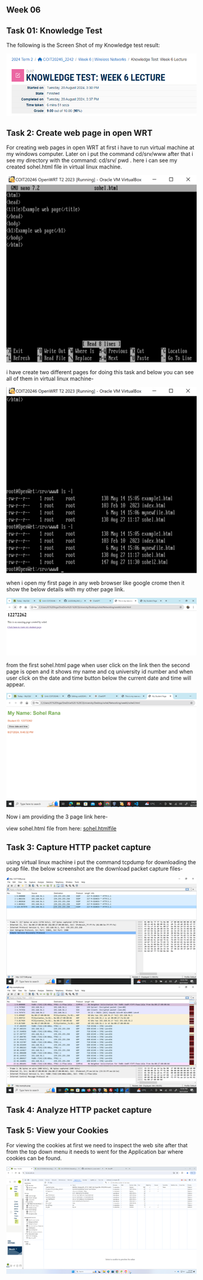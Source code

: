 ## Week 06

## Task 01: Knowledge Test

The following is the Screen Shot of my Knowledge test result:

![week5_knowledge_test](./images/knowledge_test_week_06.png)



## Task 2: Create web page in open WRT

For creating web pages in open WRT at first i have to run virtual machine at my windows computer. Later on i put the command cd/srv/www after that i see my directory with the command: cd/srv/ pwd . here i can see my created sohel.html file in virtual linux machine.

![file](./images/sohelhtmlfile.PNG)

i have create two different pages for doing this task and below you can see all of them in virtual linux machine-


![second](./images/secondpage.PNG)

when i open my first page in any web browser like google crome then it show the below details with my other page link.

![firstpage](./images/firstpage.PNG)


from the first sohel.html page when user click on the link then the second page is open and it shows my name and cq university id number and when user click on the date and time button below the current date and time will appear.

![datetime](./images/datetime.PNG)


Now i am providing the 3 page link here-

view sohel.html file from here: 
[sohel.htmlfile](https://192.168.56.2/sohel.html)




## Task 3: Capture HTTP packet capture

using virtual linux machine i put the command tcpdump for downloading the pcap file. the below screenshot are the download packet capture files-

![first](./images/firstpcapfilecapture.PNG)
![second](./images/secondpacketcapture.PNG)

## Task 4: Analyze HTTP packet capture


## Task 5: View your Cookies

For viewing the cookies at first we need to inspect the web site after that from the top down menu it needs to went for the Application bar where cookies can be found.

![cookies](./images/cookies.png)
